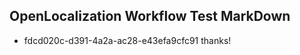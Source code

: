 ## OpenLocalization Workflow Test MarkDown
* fdcd020c-d391-4a2a-ac28-e43efa9cfc91 thanks!

<!--HONumber=Aug16_HO5-->


